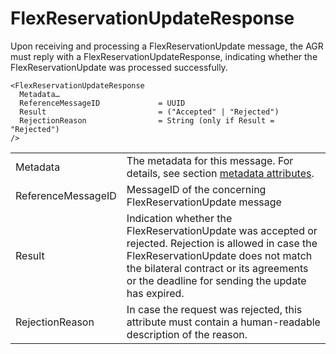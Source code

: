 <!--
SPDX-FileCopyrightText: 2020-2023 Contributors to the Shapeshifter project

SPDX-License-Identifier: Apache-2.0
-->

# FlexReservationUpdateResponse

Upon receiving and processing a FlexReservationUpdate message, the AGR must reply with a FlexReservationUpdateResponse, indicating whether the FlexReservationUpdate was processed successfully.

```
<FlexReservationUpdateResponse
  Metadata…
  ReferenceMessageID             = UUID
  Result                         = ("Accepted" | "Rejected")
  RejectionReason                = String (only if Result = "Rejected")
/>
```

|                    |                                                                                                                                                                                                                                           |
|--------------------|-------------------------------------------------------------------------------------------------------------------------------------------------------------------------------------------------------------------------------------------|
| Metadata           | The metadata for this message. For details, see section [metadata attributes](metadata-attributes.md).                                                                                                                                    |
| ReferenceMessageID | MessageID  of the concerning FlexReservationUpdate message                                                                                                                                                                                |
| Result             | Indication whether the FlexReservationUpdate was accepted or rejected. Rejection is allowed in case the FlexReservationUpdate does not match the bilateral contract or its agreements or the deadline for sending the update has expired. |
| RejectionReason    | In case the request was rejected, this attribute must contain a human-readable description of the reason.                                                                                                                                 |
